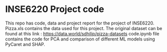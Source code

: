 # INSE6220 Project code 
This repo has code, data and project report for the project of INSE6220. 
Pizza.xls contains the data used for this project. The original dataset can be found at this link : https://data.world/sdhilip/pizza-datasets
code.ipynb file contains the code for PCA and comparison of different ML models using PyCaret and SHAP.
